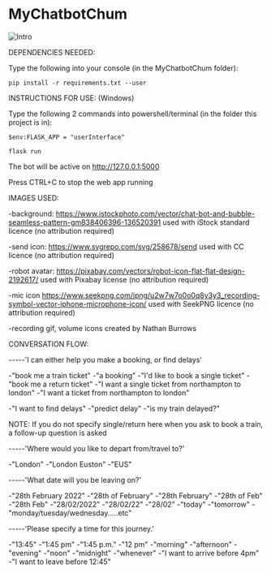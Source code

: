 # MyChatbotChum

![Intro](https://media.giphy.com/media/OmmsDoFCDwgJjE1lSS/giphy.gif)

DEPENDENCIES NEEDED:

Type the following into your console (in the MyChatbotChum folder):

    pip install -r requirements.txt --user

INSTRUCTIONS FOR USE: (Windows)

Type the following 2 commands into powershell/terminal (in the folder this project is in):

    $env:FLASK_APP = "userInterface" 

    flask run

The bot will be active on http://127.0.0.1:5000

Press CTRL+C to stop the web app running

IMAGES USED:

-background: 
https://www.istockphoto.com/vector/chat-bot-and-bubble-seamless-pattern-gm838406396-136520391
used with iStock standard licence (no attribution required)

-send icon:
https://www.svgrepo.com/svg/258678/send
used with CC licence (no attribution required)

-robot avatar:
https://pixabay.com/vectors/robot-icon-flat-flat-design-2192617/
used with Pixabay license (no attribution required)

-mic icon
https://www.seekpng.com/ipng/u2w7w7o0o0q8y3y3_recording-symbol-vector-iphone-microphone-icon/
used with SeekPNG licence (no attribution required)

-recording gif, volume icons
created by Nathan Burrows

CONVERSATION FLOW:

-----'I can either help you make a booking, or find delays'

-"book me a train ticket"
-"a booking"
-"I'd like to book a single ticket"
-"book me a return ticket"
-"I want a single ticket from northampton to london"
-"I want a ticket from northampton to london"

-"I want to find delays"
-"predict delay"
-"is my train delayed?"

NOTE: If you do not specify single/return here when you ask to book a train, a follow-up question is asked

-----'Where would you like to depart from/travel to?'

-"London"
-"London Euston"
-"EUS"

-----'What date will you be leaving on?'

-"28th February 2022"
-"28th of February"
-"28th February"
-"28th of Feb"
-"28th Feb"
-"28/02/2022"
-"28/02/22"
-"28/02"
-"today"
-"tomorrow"
-"monday/tuesday/wednesday.....etc"

-----'Please specify a time for this journey.'

-"13:45"
-"1:45 pm"
-"1:45 p.m."
-"12 pm"
-"morning"
-"afternoon"
-"evening"
-"noon"
-"midnight"
-"whenever"
-"I want to arrive before 4pm"
-"I want to leave before 12:45"
